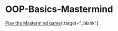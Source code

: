 # OOP-Basics-Mastermind

[Play the Mastermind game](https://replit.com/@lepros/mastermind){:target="_blank"}
